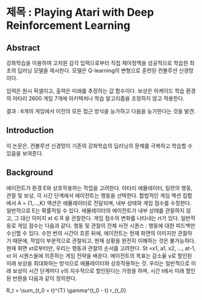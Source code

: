 # 제목 : Playing Atari with Deep Reinforcement Learning
## Abstract
강화학습을 이용하여 고차원 감각 입력으로부터 직접 제어정책을 성공적으로 학습한 최초의 딥러닝 모델을 제시한다. 모델은 Q-learning의 변형으로 훈련된 컨볼루션 신경망이다.

입력은 원시 픽셀이고, 출력은 미래를 추정하는 값 함수이다. 보상은 아케이드 학습 환경의 아타리 2600 게임 7개에 아키텍처나 학습 알고리즘을 조정하지 않고 적용한다.

결과 : 6개의 게임에서 이전의 모든 접근 방식을 능가하고 다음을 능가한다는 것을 발견.

## Introduction
이 논문은, 컨볼루션 신경망이 기존의 강화학습의 딥러닝의 문제를 극복하고 학습할 수 있음을 보여준다.

## Background
에이전트가 환경 E와 상호작용하는 작업을 고려한다. 아타리 에뮬레이터, 일련의 행동, 관찰 및 보상, 각 시간 단계에서 에이전트는 행동을 선택한다.
합법적인 게임 액션 집합에서 A = {1,...,K} 액션은 에뮬레이터로 전달되며, 내부 상태와 게임 점수를 수정한다. 일반적으로 E는 확률적일 수 있다.
에뮬레이터의 에이전트가 내부 상태를 관찰하지 않고, 그 대신 이미지 xt ∈ R 을 관찰한다. 게임 점수의 변화를 나타내는 rt가 있다. 일반적응로 게임 점수는 다음과 같다.
행동 및 관찰의 전체 사전 시퀀스 : 행동에 대한 피드백만 수신할 수 있다. 수천 번의 시간이 흐른 뒤에, 에이전트는 현재 화면의 이미지만 관찰하기 때문에, 작업이 부분적으로 관찰되고, 현재 상황을 완전히 이해하는 것은 불가능하다. 현재 화면 xt로부터만, 우리는 행동과 관찰의 순서를 고려한다. 
St =x1, a1, x2, ..., at-1, xt 이 시퀀스들에 의존하는 게임 전략을 배운다. 
에이전트의 목표는 감소율 γ로 할인된 미래 보상을 최대화하는 방식으로 에뮬레이터와 상호작용하는 것.
우리는 일반적으로 미래 보상이 시간 단계마다 γ의 지수적으로 할인된다는 가정을 하며, 시간 t에서 미래 할인된 반환을 다음과 같이 정의한다.

R_t = \sum_{t_0 = t}^{T} \gamma^{t_0 - t} r_{t_0}
